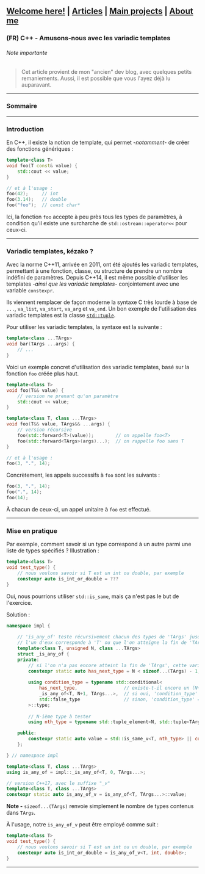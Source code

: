 ## [Welcome here!](https://vpenando.github.io) | [Articles](https://vpenando.github.io/articles.html) | [Main projects](https://vpenando.github.io/projects.html) | [About me](https://vpenando.github.io/about.html)

### (FR) C++ - Amusons-nous avec les variadic templates

###### Note importante
> Cet article provient de mon "ancien" dev blog, avec quelques petits remaniements. Aussi, il est possible que vous l'ayez déjà lu auparavant.

---

### Sommaire

---

### Introduction
En C++, il existe la notion de template, qui permet *-notamment-* de créer des fonctions génériques :
```cpp
template<class T>
void foo(T const& value) {
    std::cout << value;
}

// et à l'usage :
foo(42);     // int
foo(3.14);   // double
foo("foo");  // const char*
```
Ici, la fonction `foo` accepte à peu près tous les types de paramètres, à condition qu'il existe une surcharche de `std::ostream::operator<<` pour ceux-ci.

---

### Variadic templates, kézako ?
Avec la norme C++11, arrivée en 2011, ont été ajoutés les variadic templates, permettant à une fonction, classe, ou structure de prendre un nombre indéfini de paramètres. Depuis C++14, il est même possible d'utiliser les templates *-ainsi que les variadic templates-* conjointement avec une variable `constexpr`.

Ils viennent remplacer de façon moderne la syntaxe C très lourde à base de `...`, `va_list`, `va_start`, `va_arg` et `va_end`.
Un bon exemple de l'utilisation des variadic templates est la classe [`std::tuple`](https://en.cppreference.com/w/cpp/utility/tuple).

Pour utiliser les variadic templates, la syntaxe est la suivante :
```cpp
template<class ...TArgs>
void bar(TArgs ...args) {
    // ...
}
```
Voici un exemple concret d'utilisation des variadic templates, basé sur la fonction `foo` créée plus haut.
```cpp
template<class T>
void foo(T&& value) {
    // version ne prenant qu'un paramètre
    std::cout << value;
}

template<class T, class ...TArgs>
void foo(T&& value, TArgs&& ...args) {
    // version récursive
    foo(std::forward<T>(value));        // on appelle foo<T>
    foo(std::forward<TArgs>(args)...);  // on rappelle foo sans T
}

// et à l'usage :
foo(3, ".", 14);
```
Concrètement, les appels successifs à `foo` sont les suivants :
```cpp
foo(3, ".", 14);
foo(".", 14);
foo(14);
```
À chacun de ceux-ci, un appel unitaire à `foo` est effectué.



---

### Mise en pratique
Par exemple, comment savoir si un type correspond à un autre parmi une liste de types spécifiés ? Illustration :
```cpp
template<class T>
void test_type() {
    // nous voulons savoir si T est un int ou double, par exemple
    constexpr auto is_int_or_double = ???
}
```
Oui, nous pourrions utiliser `std::is_same`, mais ça n'est pas le but de l'exercice.

Solution :
```cpp
namespace impl {
    
    // 'is_any_of' teste récursivement chacun des types de 'TArgs' jusqu'à-ce que
    // l'un d'eux corresponde à 'T' ou que l'on atteigne la fin de 'TArgs'.
    template<class T, unsigned N, class ...TArgs>
    struct _is_any_of {
    private:
        // si l'on n'a pas encore atteint la fin de 'TArgs', cette variable vaut true
        constexpr static auto has_next_type = N < sizeof...(TArgs) - 1;
        
        using condition_type = typename std::conditional<
            has_next_type,                 // existe-t-il encore un (N+1)-ième type ?
            _is_any_of<T, N+1, TArgs...>,  // si oui, 'condition_type' = '_is_any_of<T, N+1, TArgs...>'
            std::false_type                // sinon, 'condition_type' = 'std::false_type'
        >::type;
        
        // N-ième type à tester
        using nth_type = typename std::tuple_element<N, std::tuple<TArgs...>>::type;

    public:
        constexpr static auto value = std::is_same_v<T, nth_type> || condition_type::value;
    };

} // namespace impl

template<class T, class ...TArgs>
using is_any_of = impl::_is_any_of<T, 0, TArgs...>;

// version C++17, avec le suffixe "_v"
template<class T, class ...TArgs>
constexpr static auto is_any_of_v = is_any_of<T, TArgs...>::value;
```
**Note -** `sizeof...(TArgs)` renvoie simplement le nombre de types contenus dans `TArgs`.

À l'usage, notre `is_any_of_v` peut être employé comme suit :
```cpp
template<class T>
void test_type() {
    // nous voulons savoir si T est un int ou un double, par exemple
    constexpr auto is_int_or_double = is_any_of_v<T, int, double>;
}
```

---

### 

